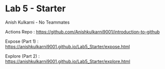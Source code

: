 # Lab 5 - Starter
Anish Kulkarni - No Teammates

Actions Repo : https://github.com/Anishkulkarni9001/introduction-to-github

Expose (Part 1) : https://anishkulkarni9001.github.io/Lab5_Starter/expose.html

Explore (Part 2) : https://anishkulkarni9001.github.io/Lab5_Starter/explore.html
